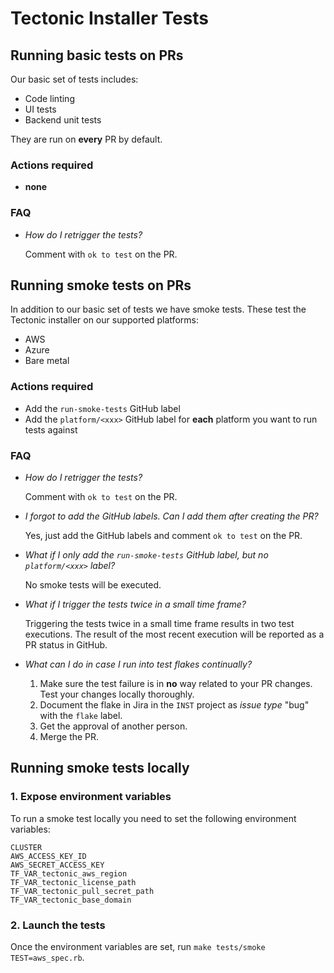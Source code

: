# Tectonic Installer Tests


## Running basic tests on PRs

Our basic set of tests includes:
- Code linting
- UI tests
- Backend unit tests

They are run on **every** PR by default.

### Actions required
- **none**

### FAQ
- *How do I retrigger the tests?*

  Comment with `ok to test` on the PR.


## Running smoke tests on PRs

In addition to our basic set of tests we have smoke tests. These test the
Tectonic installer on our supported platforms:
- AWS
- Azure
- Bare metal

### Actions required
- Add the `run-smoke-tests` GitHub label
- Add the `platform/<xxx>` GitHub label for **each** platform you want to run
  tests against
  
### FAQ
- *How do I retrigger the tests?*

  Comment with `ok to test` on the PR.

- *I forgot to add the GitHub labels. Can I add them after creating the PR?*

  Yes, just add the GitHub labels and comment `ok to test` on the PR.

- *What if I only add the `run-smoke-tests` GitHub label, but no
  `platform/<xxx>` label?*

  No smoke tests will be executed.
  
- *What if I trigger the tests twice in a small time frame?*

  Triggering the tests twice in a small time frame results in two test
  executions. The result of the most recent execution will be reported as a PR
  status in GitHub.

- *What can I do in case I run into test flakes continually?*

  1. Make sure the test failure is in **no** way related to your PR changes.
     Test your changes locally thoroughly.
  2. Document the flake in Jira in the `INST` project as *issue type* "bug" with the
     `flake` label.
  3. Get the approval of another person.
  4. Merge the PR.


## Running smoke tests locally

### 1. Expose environment variables
To run a smoke test locally you need to set the following environment variables:
```
CLUSTER
AWS_ACCESS_KEY_ID
AWS_SECRET_ACCESS_KEY
TF_VAR_tectonic_aws_region
TF_VAR_tectonic_license_path
TF_VAR_tectonic_pull_secret_path
TF_VAR_tectonic_base_domain
```

### 2. Launch the tests
Once the environment variables are set, run `make tests/smoke TEST=aws_spec.rb`.
